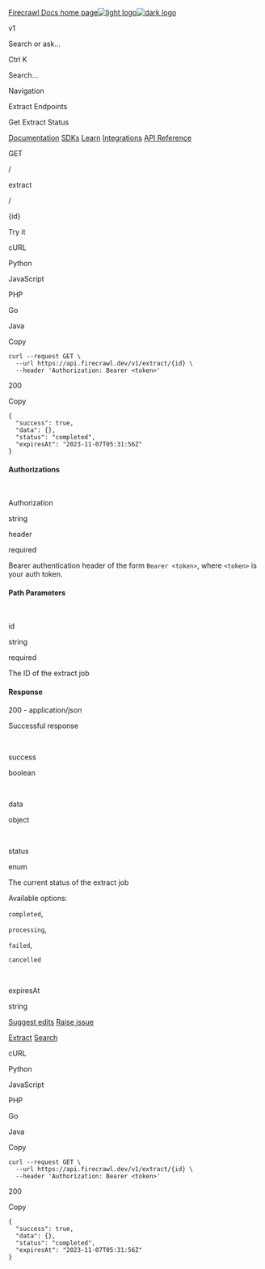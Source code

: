 [Firecrawl Docs home page![light logo](https://mintlify.s3.us-west-1.amazonaws.com/firecrawl/logo/logo.png)![dark logo](https://mintlify.s3.us-west-1.amazonaws.com/firecrawl/logo/logo-dark.png)](https://firecrawl.dev/)

v1

Search or ask...

Ctrl K

Search...

Navigation

Extract Endpoints

Get Extract Status

[Documentation](https://docs.firecrawl.dev/introduction)
[SDKs](https://docs.firecrawl.dev/sdks/overview)
[Learn](https://www.firecrawl.dev/blog/category/tutorials)
[Integrations](https://www.firecrawl.dev/app)
[API Reference](https://docs.firecrawl.dev/api-reference/introduction)

GET

/

extract

/

{id}

Try it

cURL

Python

JavaScript

PHP

Go

Java

Copy

    curl --request GET \
      --url https://api.firecrawl.dev/v1/extract/{id} \
      --header 'Authorization: Bearer <token>'

200

Copy

    {
      "success": true,
      "data": {},
      "status": "completed",
      "expiresAt": "2023-11-07T05:31:56Z"
    }

#### Authorizations

[​](https://docs.firecrawl.dev/api-reference/endpoint/extract-get#authorization-authorization)

Authorization

string

header

required

Bearer authentication header of the form `Bearer <token>`, where `<token>` is your auth token.

#### Path Parameters

[​](https://docs.firecrawl.dev/api-reference/endpoint/extract-get#parameter-id)

id

string

required

The ID of the extract job

#### Response

200 - application/json

Successful response

[​](https://docs.firecrawl.dev/api-reference/endpoint/extract-get#response-success)

success

boolean

[​](https://docs.firecrawl.dev/api-reference/endpoint/extract-get#response-data)

data

object

[​](https://docs.firecrawl.dev/api-reference/endpoint/extract-get#response-status)

status

enum<string>

The current status of the extract job

Available options:

`completed`,

`processing`,

`failed`,

`cancelled`

[​](https://docs.firecrawl.dev/api-reference/endpoint/extract-get#response-expires-at)

expiresAt

string

[Suggest edits](https://github.com/hellofirecrawl/docs/edit/main/api-reference/endpoint/extract-get.mdx)
[Raise issue](https://github.com/hellofirecrawl/docs/issues/new?title=Issue%20on%20docs&body=Path:%20/api-reference/endpoint/extract-get)

[Extract](https://docs.firecrawl.dev/api-reference/endpoint/extract)
[Search](https://docs.firecrawl.dev/api-reference/endpoint/search)

cURL

Python

JavaScript

PHP

Go

Java

Copy

    curl --request GET \
      --url https://api.firecrawl.dev/v1/extract/{id} \
      --header 'Authorization: Bearer <token>'

200

Copy

    {
      "success": true,
      "data": {},
      "status": "completed",
      "expiresAt": "2023-11-07T05:31:56Z"
    }